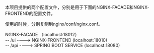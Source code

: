 本项目提供的两个配置文件，分别是用于下面的NGINX-FACADE和NGINX-FRONTEND的配置文件。

使用的时候，分别复制到nginx/conf/nginx.conf。  

NGINX-FACADE （localhost:18012）  
  -- /ui  ---->  NGINX-FRONTEND (localhost:18010)  
  -- /api ---->  SPRING BOOT SERVICE (localhost:18080)

